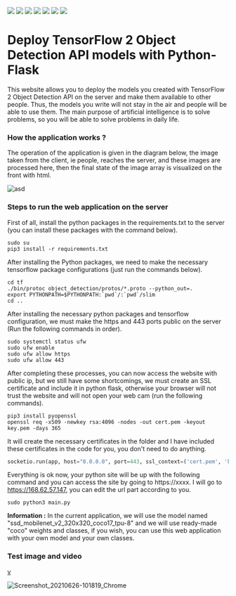  ![](https://img.shields.io/badge/microsoft%20azure-0089D6?style=for-the-badge&logo=microsoft-azure&logoColor=white) ![](https://img.shields.io/badge/Ubuntu-E95420?style=for-the-badge&logo=ubuntu&logoColor=white) ![](https://img.shields.io/badge/Python-14354C?style=for-the-badge&logo=python&logoColor=white) ![](https://img.shields.io/badge/TensorFlow%20-%23FF6F00.svg?&style=for-the-badge&logo=TensorFlow&logoColor=white) ![](https://img.shields.io/badge/Flask-000000?style=for-the-badge&logo=flask&logoColor=white) ![](https://img.shields.io/badge/JavaScript-323330?style=for-the-badge&logo=javascript&logoColor=F7DF1E) ![](https://img.shields.io/badge/HTML5-E34F26?style=for-the-badge&logo=html5&logoColor=white)
 
# **Deploy TensorFlow 2 Object Detection API models with Python-Flask**

This website allows you to deploy the models you created with TensorFlow 2 Object Detection API on the server and make them available to other people. Thus, the models you write will not stay in the air and people will be able to use them. The main purpose of artificial intelligence is to solve problems, so you will be able to solve problems in daily life.


### How the application works ?

The operation of the application is given in the diagram below, the image taken from the client, ie people, reaches the server, and these images are processed here, then the final state of the image array is visualized on the front with html.

![asd](https://user-images.githubusercontent.com/54184905/123537436-1e371980-d738-11eb-8d5b-6cb35ed355a0.png)


### Steps to run the web application on the server

First of all, install the python packages in the requirements.txt to the server (you can install these packages with the command below).

```console
sudo su
pip3 install -r requirements.txt
```

After installing the Python packages, we need to make the necessary tensorflow package configurations (just run the commands below).

```console
cd tf
./bin/protoc object_detection/protos/*.proto --python_out=.
export PYTHONPATH=$PYTHONPATH:`pwd`/:`pwd`/slim
cd ..
```

After installing the necessary python packages and tensorflow configuration, we must make the https and 443 ports public on the server (Run the following commands in order).

```console
sudo systemctl status ufw 
sudo ufw enable
sudo ufw allow https
sudo ufw allow 443
```

After completing these processes, you can now access the website with public ip, but we still have some shortcomings, we must create an SSL certificate and include it in python flask, otherwise your browser will not trust the website and will not open your web cam (run the following commands).

```console
pip3 install pyopenssl
openssl req -x509 -newkey rsa:4096 -nodes -out cert.pem -keyout key.pem -days 365
```

It will create the necessary certificates in the folder and I have included these certificates in the code for you, you don't need to do anything.

```python
socketio.run(app, host="0.0.0.0", port=443, ssl_context=('cert.pem', 'key.pem'))
```

Everything is ok now, your python site will be up with the following command and you can access the site by going to https://xxxx. I will go to https://168.62.57.147, you can edit the url part according to you.

```console
sudo python3 main.py
```

**Information :** In the current application, we will use the model named "ssd_mobilenet_v2_320x320_coco17_tpu-8" and we will use ready-made "coco" weights and classes, if you wish, you can use this web application with your own model and your own classes.

### Test image and video

[v](https://user-images.githubusercontent.com/54184905/123538349-234a9780-d73d-11eb-9334-f811bfdf3822.mp4)

![Screenshot_20210626-101819_Chrome](https://user-images.githubusercontent.com/54184905/123538664-b2a47a80-d73e-11eb-8cff-f384cd52fe85.jpg)

